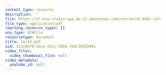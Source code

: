 ```yaml
---
content_type: resource
description: ''
file: https://ol-ocw-studio-app-qa.s3.amazonaws.com/courses/6-046j-introduction-to-algorithms-sma-5503-fall-2005/512c0e7956cecb119d5478dc30255901_lec18.pdf
file_type: application/pdf
learning_resource_types: []
ocw_type: OCWFile
resourcetype: Document
title: lec18.pdf
uid: 512c0e79-56ce-cb11-9d54-78dc30255901
video_files:
  video_thumbnail_file: null
video_metadata:
  youtube_id: null
---
```

